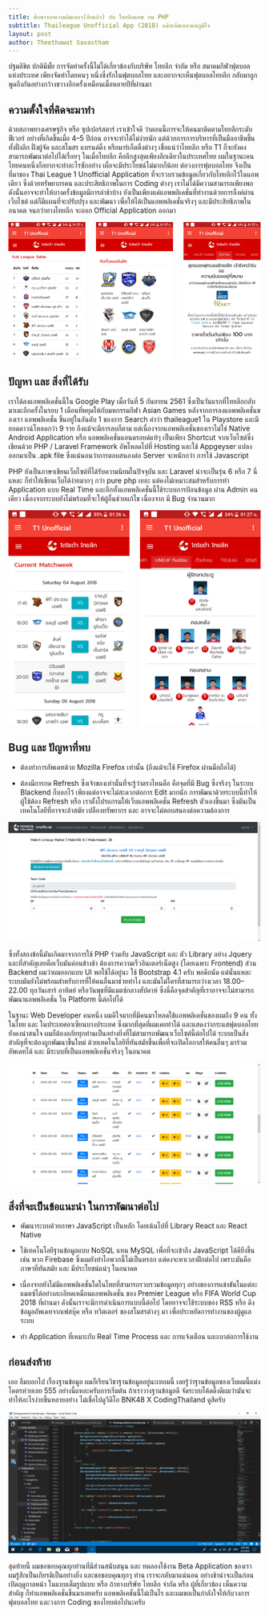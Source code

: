 ```yaml
---
title: ศึกษาจากความล้มเหลว(อีกแล้ว) กับ ไทยลีกแอพ บน PHP
subtitle: Thaileague Unofficial App (2018) แม้จะล้มเหลวแต่ภูมิใจ
layout: post
author: Theethawat Savastham
---
```


ปฐมลิขิต ปกติมีมั้ย การจัดทำครั้งนี้ไม่ได้เกี่ยวข้องกับบริษัท ไทยลีก จำกัด หรือ สมาคมกีฬาฟุตบอลแห่งประเทศ
เพียงจัดทำโดยคนๆ หนึ่งซึ่งรักในฟุตบอลไทย และอยากจะเห็นฟุตบอลไทยลีก
กลับมาถูกพูดถึงกันอย่างกว้างขวางอีกครั้งเหมือนเมื่อหลายปีที่ผ่านมา

## ความตั้งใจที่คิดจะมาทำ

ด้วยสภาพทางเศรษฐกิจ หรือ ซุปเปอร์สตาร์ เราเข้าใจดี ว่าตอนนี้การจะให้คนมาติดตามไทยลีกระดับฟีเวอร์ อย่างที่เกิดขึ้นเมื่อ 4–5 ปีก่อน อาจจะทำได้ไม่ง่ายนัก แต่ด้วยการการบริหารที่เป็นมืออาชีพขึ้น ทั้งฝั่งลีก ฝั่งผู้จัด และสโมสร แบรนด์ดิ้ง หรือมาร์เก็ตติ้งต่างๆ เชื่อแน่ว่าไทยลีก หรือ T1 ก็จะยังคงสามารถพัฒนาต่อไปได้เรื่อยๆ ในเมื่อไทยลีก คือลีกสูงสุดเพียงลีกเดียวในประเทศไทย ผมในฐานะคนไทยคนหนึ่งก็อยากจะทำอะไรซักอย่าง เผื่อจะมีประโยชน์ไม่มากก็น้อย ต่อวงการฟุตบอลไทย จึงเป็นที่มาของ Thai League 1 Unofficial Application ที่จะรวบรวมข้อมูลเกี่ยวกับไทยลีกไว้ในแอพเดียว ซึ่งด้วยทรัพยากรคน และประสิทธิภาพในการ Coding ต่างๆ เราไม่ได้มีความสามารถเพียงพอ ดังนั้นอาจจะทำให้บางครั้งข้อมูลมีการล่าช้าบ้าง ยังเป็นเพียงแค่แอพพลิเคชั่นที่ทำงานด้วยการลิ้งค์ผ่านเว็บไซต์ แต่ก็มีแผนที่จะปรับปรุง และพัฒนา เพื่อให้ได้เป็นแอพพลิเคชั่นจริงๆ และมีประสิทธิภาพในอนาคต จนกว่าทางไทยลีก จะออก Official Application ออกมา

<div class="columns">
    <div class="column"><img class="image" src="/assets/thaileague/1.png"></div>
    <div class="column"><img class="image" src="/assets/thaileague/2.png"></div>
    <div class="column"><img class="image" src="/assets/thaileague/3.png"></div>
</div>

## ปัญหา และ สิ่งที่ได้รับ

เราได้ลงแอพพลิเคชั่นนี้ใน Google Play เมื่อวันที่ 5 กันยายน 2561 ซึ่งเป็นวันแรกที่ไทยลีกกลับมาเตะอีกครั้งในรอบ 1 เดือนที่หยุดให้กับมหกรรมกีฬา Asian Games หลังจากการลงแอพพลิเคชั่นของเรา แอพพลิเคชั่น ขึ้นอยู่ในอันดับ 1 ของการ Search คำว่า thaileague1 ใน Playstore และมียอดดาวน์โหลดกว่า 9 ราย ถึงแม้จะมีการลบก็ตาม แต่เนื่องจากแอพพลิเคชั่นของเราไม่ใช่ Native Android Application หรือ แอพพลิเคชั่นแอนดรอยด์แท้ๆ เป็นเพียง Shortcut จากเว็บไซต์ซึ่งเขียนด้วย PHP / Laravel Framework อัพโหลดไปที่ Hosting และใช้ Appgeyser แปลงออกมาเป็น .apk file ซึ่งแน่นอนว่าการตอบสนองต่อ Server จะหนักกว่า การใช้ Javascript

PHP ยังเป็นภาษาเขียนเว็บไซต์ที่ได้รับความนิยมในปัจจุบัน และ Laravel น่าจะเป็นรุ่น 6 หรือ 7 นี่แหละ ก็ทำให้เขียนเว็บได้ง่ายมากๆ กว่า pure php เยอะ แต่คงไม่เหมาะสมสำหรับการทำ Application แบบ Real Time และอีกทั้งแอพพลิเคชั่นนี้ใช้ระบบการป้อนข้อมูล ผ่าน Admin คนเดียว เนื่องจากระบบยังไม่พร้อมที่จะให้ผู้อื่นช่วยแก้ไข เนื่องจาก มี Bug จำนวนมาก

<div class="columns">
    <div class="column"><img class="image" src="/assets/thaileague/4.png"></div>
    <div class="column"><img class="image" src="/assets/thaileague/5.png"></div>
</div>

## Bug และ ปัญหาที่พบ

- ต้องทำการอัพเดทด้วย Mozilla Firefox เท่านั้น (ถึงแม้จะใช้ Firefox ผ่านมือถือได้)

- ต้องมีการกด Refresh ซึ่งเจ้าของเท่านั้นที่จะรู้ว่าตรงไหนคือ คือจุดที่มี Bug ซึ่งจริงๆ ในระบบ Blackend ก็บอกไว้ เพียงแต่อาจจะไม่สะดวกต่อการ Edit มากนัก การพัฒนาด้วยระบบนี้ทำให้ผู้ใช้ต้อง Refresh หรือ เราตั้งโปรแกรมให้เว็บแอพพลิเคชั่น Refresh ตัวเองขึ้นมา ซึ่งมันเป็นเทคโนโลยีที่อาจจะล้าสมัย เปลืองทรัพยากร และ อาจจะไม่ตอบสนองต่อความต้องการ

![หน้าจอ Backend ของแอพพลิเคชั่น](/assets/thaileague/sc1.png)

ซึ่งทั้งสองข้อนี้มันเกิดมาจากการใช้ PHP ร่วมกับ JavaScript และ ตัว Library อย่าง Jquery และที่สำคัญเลยคือเว็บมันค่อนข้างช้า ต้องการความเร็วอินเตอร์เน็ตสูง (โดยเฉพาะ Frontend) ส่วน Backend ผมว่าผมออกแบบ UI พอใช้ได้อยู่นะ ใช้ Bootstrap 4.1 ครับ พอดีถนัด แต่นั่นแหละ ระบบมันยังไม่พร้อมสำหรับการที่ให้คนอื่นมาช่วยทำไง และมันไม่ใครที่สามารถว่างเวลา 18.00–22.00 ทุกวันเสาร์ อาทิตย์ หรือวันพุธที่มีแมตซ์กลางสัปดาห์ ซึ่งนี่คือจุดสำคัญที่เราอาจจะไม่สามารถพัฒนาแอพพลิเคชั่น ใน Platform นี้ต่อไปได้

ในฐานะ Web Developer คนหนึ่ง ผมดีใจมากที่มีคนมาโหลดใช้แอพพลิเคชั่นของผมถึง 9 คน ทั้งในไทย และ ในประเทศอาเซียนบางประเทศ ซึ่งมากที่สุดที่ผมเคยทำได้ และแสดงว่ากระแสฟุตบอลไทยยังคงน่าสนใจ ผมก็ต้องอภัยทุกท่านเป็นอย่างยิ่งที่ไม่สามารถพัฒนาเว็บไซต์นี้ต่อไปได้ ระบบเป็นสิ่งสำคัญที่จะต้องถูกพัฒนาขึ้นใหม่ ด้วยเทคโนโลยีที่ทันสมัยขึ้นเพื่อที่จะเปิดโอกาสให้คนอื่นๆ มาร่วมอัพเดทได้ และ มีระบบที่เป็นแอพพลิเคชั่นจริงๆ ในอนาคต

![หน้าจอ Backend ของแอพพลิเคชั่น](/assets/thaileague/sc2.png)

## สิ่งที่จะเป็นข้อแนะนำ ในการพัฒนาต่อไป

- พัฒนาระบบด้วยภาษา JavaScript เป็นหลัก โดยเน้นไปที่ Library React และ React Native

* ใช้เทคโนโลยีฐานข้อมูลแบบ NoSQL แทน MySQL เพื่อที่จะเข้าถึง JavaScript ได้ดียิ่งขึ้น เช่น พวก Firebase ซึ่งผมยังทำไอพวกนี้ไม่เป็นหรอก แต่คงจะหาเวลาฝึกต่อไป เพราะมันคือภาษาที่ทันสมัย และ มีประโยชน์แน่ๆ ในอนาคต

- เนื่องจากยังไม่มีแอพพลิเคชั่นใดในไทยที่สามารถรวบรวมข้อมูลทุกๆ อย่างของการแข่งขันในแต่ละแมตซ์ได้อย่างละเอียดเหมือนแอพพลิเคชั่น ของ Premier League หรือ FIFA World Cup 2018 ที่ผ่านมา ดังนั้นเราจะมีการดำเนินการแบบนี้ต่อไป โดยอาจจะใช้ระบบของ RSS หรือ ดึงข้อมูลอัพเดทจากเฟสบุ๊ค หรือ ทวิตเตอร์ ของสโมสรต่างๆ มา เพื่อประหยัดการทำงานของผู้ดูแลระบบ

* ทำ Application ที่เหมาะกับ Real Time Process และ การแจ้งเตือน และเบาต่อการใช้งาน

## ก่อนส่งท้าย

เออ ลืมบอกไป เรื่องฐานข้อมูล ผมก็เรียนวิชาฐานข้อมูลอยู่นะเทอมนี้ เลยรู้ว่าฐานข้อมูลของเว็บผมนี้แม่งโคตรห่วยเลย 555 อย่างนี้แหละครับการเริ่มต้น ถ้าเราวางฐานข้อมูลดี จัดระบบโค้ดดิ้งดีผมว่ามันจะทำให้อะไรง่ายขึ้นหลายอย่าง ไม่เชื่อไปดูวีดีโอ BNK48 X CodingThailand ดูสิครับ

![หน้าจอ Coding ของแอพพลิเคชั่น](/assets/thaileague/sc3.png)

สุดท้ายนี้ ผมขอขอบคุณทุกท่านที่มีส่วนสนับสนุน และ ทดลองใช้งาน Beta Application ของเรา ผมรู้สึกเป็นเกียรติเป็นอย่างยิ่ง และขอขอบคุณทุกๆ ท่าน เราจะกลับมาแน่นอน อย่างช้าน่าจะเป็นก่อนเปิดฤดูกาลหน้า ในแบบเต็มรูปแบบ หรือ ถ้าทางบริษัท ไทยลีก จำกัด หรือ ผู้ที่เกี่ยวข้อง เห็นความสำคัญ ก็ทำแอพพลิเคชั่นขึ้นมาเลยครับ แอพพลิเคชั่นนี้ไม่เป็นไร และผมขอเป็นกำลังใจให้กับวงการฟุตบอลไทย และวงการ Coding ของไทยต่อไปนะครับ
